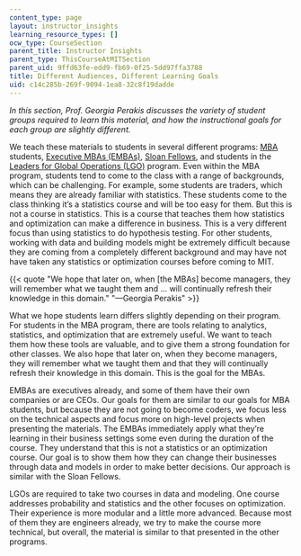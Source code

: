 ```yaml
---
content_type: page
layout: instructor_insights
learning_resource_types: []
ocw_type: CourseSection
parent_title: Instructor Insights
parent_type: ThisCourseAtMITSection
parent_uid: 9ffd63fe-edd9-fb69-0f25-5dd97ffa3788
title: Different Audiences, Different Learning Goals
uid: c14c285b-269f-9094-1ea8-32c8f19dadde
---
```


_In this section, Prof. Georgia Perakis discusses the variety of student groups required to learn this material, and how the instructional goals for each group are slightly different._

We teach these materials to students in several different programs: [MBA](http://mitsloan.mit.edu/mba/) students, [Executive MBAs (EMBAs)](https://emba.mit.edu/?src=EXacadoview/), [Sloan Fellows](http://mitsloan.mit.edu/fellows/), and students in the [Leaders for Global Operations (LGO)](http://lgo.mit.edu/) program. Even within the MBA program, students tend to come to the class with a range of backgrounds, which can be challenging. For example, some students are traders, which means they are already familiar with statistics. These students come to the class thinking it’s a statistics course and will be too easy for them. But this is not a course in statistics. This is a course that teaches them how statistics and optimization can make a difference in business. This is a very different focus than using statistics to do hypothesis testing. For other students, working with data and building models might be extremely difficult because they are coming from a completely different background and may have not have taken any statistics or optimization courses before coming to MIT.

{{< quote "We hope that later on, when [the MBAs] become managers, they will remember what we taught them and … will continually refresh their knowledge in this domain." "—Georgia Perakis" >}}

What we hope students learn differs slightly depending on their program. For students in the MBA program, there are tools relating to analytics, statistics, and optimization that are extremely useful. We want to teach them how these tools are valuable, and to give them a strong foundation for other classes. We also hope that later on, when they become managers, they will remember what we taught them and that they will continually refresh their knowledge in this domain. This is the goal for the MBAs.

EMBAs are executives already, and some of them have their own companies or are CEOs. Our goals for them are similar to our goals for MBA students, but because they are not going to become coders, we focus less on the technical aspects and focus more on high-level projects when presenting the materials. The EMBAs immediately apply what they’re learning in their business settings some even during the duration of the course. They understand that this is not a statistics or an optimization course. Our goal is to show them how they can change their businesses through data and models in order to make better decisions. Our approach is similar with the Sloan Fellows.

LGOs are required to take two courses in data and modeling. One course addresses probability and statistics and the other focuses on optimization. Their experience is more modular and a little more advanced. Because most of them they are engineers already, we try to make the course more technical, but overall, the material is similar to that presented in the other programs.